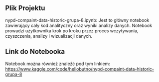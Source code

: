 ## Plik Projektu
nypd-compaint-data-historic-grupa-8.ipynb: Jest to główny notebook zawierający cały kod analityczny oraz wyniki analizy danych. Notebook prowadzi użytkownika krok po kroku przez proces wczytywania, czyszczenia, analizy i wizualizacji danych.
## Link do Notebooka
Notebook można również znaleźć pod tym linkiem: https://www.kaggle.com/code/hellobutno/nypd-compaint-data-historic-grupa-8

